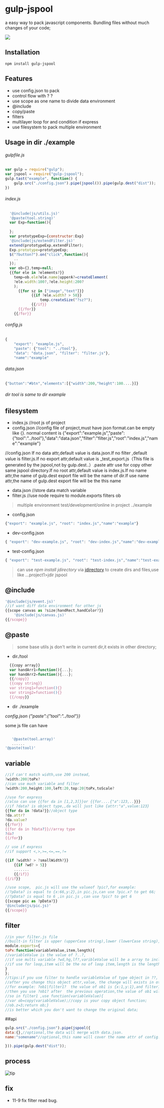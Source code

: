 #   gulp-jspool   #

a easy way to pack javascript components. Bundling files without much changes of your code;

![](https://img.shields.io/npm/v/gulp-jspool.svg?style=flat)

## Installation
```base
npm install gulp-jspool
```
## Features
  * use config.json to pack
  * control flow with ? ?
  * use scope as one name to divide data environment
  * @include
  * copy/paste
  * filters
  * multilayer loop for and condition if express 
  * use filesystem to pack multiple environment
  

## Usage in dir ./example
###### gulpfile.js
```js
var gulp = require("gulp");
var jspool = require("gulp-jspool");
gulp.tast("example", function() {
    gulp.src("./config.json").pipe(jspool()).pipe(gulp.dest("dist"));
})

```
###### index.js

```js 
  '@include(js/utils.js)'
  '@paste(tool.string)'
  var Exp=function(){
    
  };
  var prototypeExp={constructor:Exp}
  '@include(js/extendFilter.js)'
  extend(prototypeExp,extendFilter);
  Exp.prototype=prototypeExp;
  $("?button?").on("click",function(){
    ..
  });
  var ob={},temp=null;
  {{for ele in ?elements?}}
    temp=ob.ele?ele.name|upperA?=createElement(
    ?ele.width:100?,?ele.height:200?
    );
      {{for sz in ["image","text"]}}
            {{if ?ele.width? > 50}}
                temp.createSize("?sz?");
            {{/if}}
      {{/for}}
    {{/for}}

```

###### config.js
```js 
{
    "export": "example.js",
    "paste": {"tool": "../tool"}, 
    "data": "data.json", "filter": "filter.js"},
    "name":"example"
```
###### data.json 
```js 
{"button":"#btn","elements":[{"width":200,"height":100....}]}
```
###### dir tool is same to dir example


## filesystem
 * index.js   //root js of project
 * config.json  //config file of project,must have json format.can be empty like {}. normal content is {"export":"example.js","paste":{"tool":"../tool"},"data":"data.json","filter":"filter.js","root":"index.js","name":"example"}

  //config.json  If no data attr,default value is data.json.If no filter ,default value is filter.js.If no export attr,default value is _test_export.js（This file is generated by the jspool,not by gulp.dest..）.paste attr use for copy other same jspool directory.If no root attr,default value is index.js.If no name attr,the name of gulp.dest export file will be the name of dir.If use name attr,the name of gulp.dest export file will be the this name

* data.json //store data match variable
* filter.js  //use node require to module.exports filters ob

>multiple environment test/development/online in project ../example

* config.json 
```js 
{"export": "example.js", "root": "index.js","name":"example"} 
```
* dev-config.json 
```js 
{ "export": "dev-example.js", "root": "dev-index.js","name":"dev-example"}
```
* test-config.json 
```js 
{ "export": "test-example.js", "root": "test-index.js","name":"test-example"}
```

>can use *npm install jdirectory* via [jdirectory](https://www.npmjs.com/package/jdirectory) to create dirs and files,use like  ...project1>jdir jspool 

## @include
```js 
'@include(js/event.js)'
//if want diff data environment for other js
{{scope canvas as ?size|handRect,handColor?}}
    '@include(js/canvas.js)'
{{/scope}}

```

## @paste
  
>some base utils js don't write in current dir,it exists in other directory;

 * dir./tool
 ```js 
   {{copy array}}
   var handArr1=function(){...};
   var handArr2=function(){...};
   {{/copy}}
   {{copy string}}
   var string1=function(){}
   var string2=function(){}
   {{/copy}}

 ```

* dir ./example
 
 *config.json  {"paste":{"tool":"../tool"}}*

 some js file can have
 ```js 
    
    '@paste(tool.array)'
    ......
'@paste(tool)'
 ```


## variable

```js 
//if can't match width,use 200 instead,
?width:200|toPx?
//can use much variable and filter
?width:200,height:100,left:20,top:20|toPx,toScale?

//use for express
//also can use {{for da in [1,2,3]}}or {{for....{"a":123,..}}}
//if ?data? is object type,,da will just like {attr:"a",value:123}
{{for da in ?data?}}//object type
?da.attr?
?da.value?
{{/for}}
{{for da in ?data?}}//array type
?da?
{{/for}}

// use if express
//if support <,>,>=,<=,==,!= 

{{if ?width? > ?smallWidth?}}
    {{if ?wd? > 5}}
    .......
    {{/if}}
{{/if}}

//use scope,  pic.js will use the valueof ?pic?,for example:
//?pData? is equal to {x:66,y:2},in pic.js,can use ?pic.x? to get 66;
//?pData? is equal to 6 ,in pic.js ,can use ?pic? to get 6
{{scope pic as ?pData?}}
'@include(js/pic.js)'
{{/scope}}

```

## filter
```js 
//in your filter.js file
//built-in filter is upper (upperCase string),lower (lowerCase string),length (length of array)
module.exports={
toPx:function(variableValue,item,length){
//variableValue is the value of ?..?,
//if use multi variable ?wd,hg,lf?,varibleValue will be a array to include all,
//if use for loop,item will be the no of loop item,length is the length of loop length;
}
};
//tips:if you use filter to handle variableValue of type object in ??,
//after you change this object attr,value, the change will exists in other situation;
//for example: ?ob1|filter1?  the value of ob1 is {x:1,y:1},and filter1 is function(variableValue){variableValue.z=3;return variableValue;} 
//then you use ?ob1? after  the previous operation,the value of ob1 will be {x:1,y:1,z:3}.
//so in filter1 ,use function(variableValue){
//var ob=copy(variableValue);//copy is your copy object function;  
//ob.z=3;return ob;} 
//is better which you don't want to change the original data;
```

##api
```js 
gulp.src("./config.json").pipe(jspool({
data:{},//optional,the data will merge with data.json.
name:"somename"//optional,this name will cover the name attr of config.json

})).pipe(gulp.dest("dist"));

```

## process

![tip](http://jspool.oss-cn-hongkong.aliyuncs.com/jspool.png)

## fix
 * 11-9  fix filter read bug.













                
        
    

        